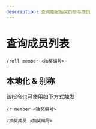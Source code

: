 ```yaml
---
description: 查询指定抽奖的参与成员
---
```


# 查询成员列表

```
/roll member <抽奖编号>
```

## 本地化 & 别称

该指令也可使用如下方式触发

```
/r member <抽奖编号>

/抽奖成员 <抽奖编号>
```
